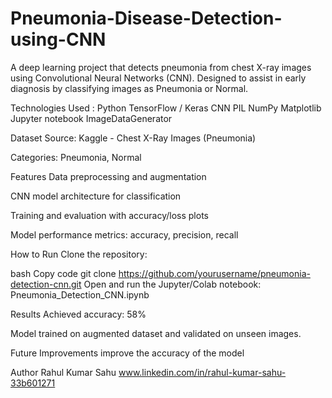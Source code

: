 # Pneumonia-Disease-Detection-using-CNN
A deep learning project that detects pneumonia from chest X-ray images using Convolutional Neural Networks (CNN). Designed to assist in early diagnosis by classifying images as Pneumonia or Normal.

Technologies Used :
Python
TensorFlow / Keras
CNN
PIL
NumPy
Matplotlib
Jupyter notebook
ImageDataGenerator

Dataset
Source: Kaggle - Chest X-Ray Images (Pneumonia)

Categories: Pneumonia, Normal

Features
Data preprocessing and augmentation

CNN model architecture for classification

Training and evaluation with accuracy/loss plots

Model performance metrics: accuracy, precision, recall

How to Run
Clone the repository:

bash
Copy code
git clone https://github.com/yourusername/pneumonia-detection-cnn.git
Open and run the Jupyter/Colab notebook:
Pneumonia_Detection_CNN.ipynb

Results
Achieved accuracy: 58%

Model trained on augmented dataset and validated on unseen images.

Future Improvements
improve the accuracy of the model 

Author
Rahul Kumar Sahu
www.linkedin.com/in/rahul-kumar-sahu-33b601271


